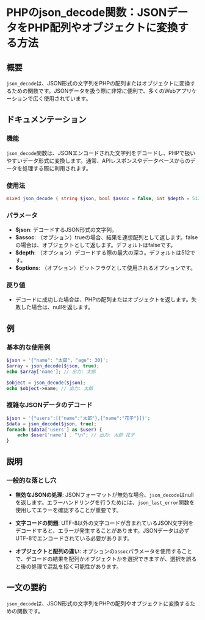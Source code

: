 <!--
Meta Description: # PHPのjson_decode関数：JSONデータをPHP配列やオブジェクトに変換する方法 ## 概要 `json_decode`は、JSON形式の文字列をPHPの配列またはオブジェクトに変換するための関数です。JSONデータを扱う際に非常に便利で、多くのWebアプリケーションで広く使用されてい...
Meta Keywords: json_decode, json, name, php, assoc
-->

# PHPのjson_decode関数：JSONデータをPHP配列やオブジェクトに変換する方法

## 概要
`json_decode`は、JSON形式の文字列をPHPの配列またはオブジェクトに変換するための関数です。JSONデータを扱う際に非常に便利で、多くのWebアプリケーションで広く使用されています。

## ドキュメンテーション
### 機能
`json_decode`関数は、JSONエンコードされた文字列をデコードし、PHPで扱いやすいデータ形式に変換します。通常、APIレスポンスやデータベースからのデータを処理する際に利用されます。

### 使用法
```php
mixed json_decode ( string $json, bool $assoc = false, int $depth = 512, int $options = 0 )
```

### パラメータ
- **$json**: デコードするJSON形式の文字列。
- **$assoc**: （オプション）trueの場合、結果を連想配列として返します。falseの場合は、オブジェクトとして返します。デフォルトはfalseです。
- **$depth**: （オプション）デコードする際の最大の深さ。デフォルトは512です。
- **$options**: （オプション）ビットフラグとして使用されるオプションです。

### 戻り値
- デコードに成功した場合は、PHPの配列またはオブジェクトを返します。失敗した場合は、nullを返します。

## 例
### 基本的な使用例
```php
$json = '{"name": "太郎", "age": 30}';
$array = json_decode($json, true);
echo $array['name']; // 出力: 太郎

$object = json_decode($json);
echo $object->name; // 出力: 太郎
```

### 複雑なJSONデータのデコード
```php
$json = '{"users":[{"name":"太郎"},{"name":"花子"}]}';
$data = json_decode($json, true);
foreach ($data['users'] as $user) {
    echo $user['name'] . "\n"; // 出力: 太郎 花子
}
```

## 説明
### 一般的な落とし穴
- **無効なJSONの処理**: JSONフォーマットが無効な場合、`json_decode`はnullを返します。エラーハンドリングを行うためには、`json_last_error`関数を使用してエラーを確認することが重要です。
  
- **文字コードの問題**: UTF-8以外の文字コードが含まれているJSON文字列をデコードすると、エラーが発生することがあります。JSONデータは必ずUTF-8でエンコードされている必要があります。

- **オブジェクトと配列の違い**: オプションの`assoc`パラメータを使用することで、デコードの結果を配列かオブジェクトかを選択できますが、選択を誤ると後の処理で混乱を招く可能性があります。

## 一文の要約
`json_decode`は、JSON形式の文字列をPHPの配列やオブジェクトに変換するための関数です。